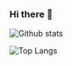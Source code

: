 ### Hi there 👋

<!--
**AgnellusX1/AgnellusX1** is a ✨ _special_ ✨ repository because its `README.md` (this file) appears on your GitHub profile.

Here are some ideas to get you started:

- 🔭 I’m currently working on ...
- 🌱 I’m currently learning ...
- 👯 I’m looking to collaborate on ...
- 🤔 I’m looking for help with ...
- 💬 Ask me about ...
- 📫 How to reach me: ...
- 😄 Pronouns: ...
- ⚡ Fun fact: ...
-->

![Github stats](https://github-readme-stats.vercel.app/api?username=AgnellusX1&count_private=true&theme=tokyonight&show_icons=true)

![Top Langs](https://github-readme-stats.vercel.app/api/top-langs/?username=AgnellusX1&layout=compact&langs_count=10)
